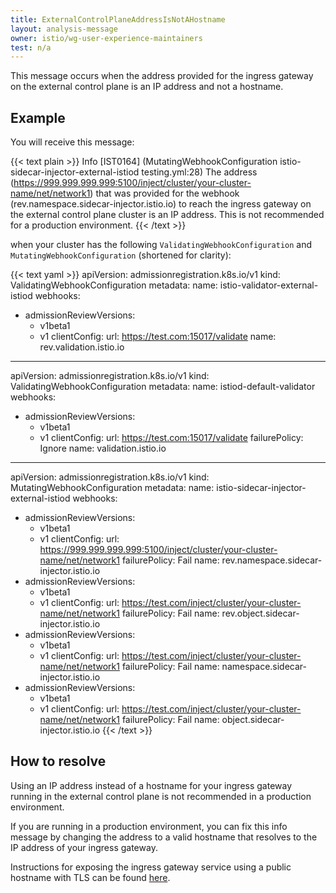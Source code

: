 ```yaml
---
title: ExternalControlPlaneAddressIsNotAHostname
layout: analysis-message
owner: istio/wg-user-experience-maintainers
test: n/a
---
```


This message occurs when the address provided for the ingress gateway on the external control plane is an IP address and not a hostname.

## Example

You will receive this message:

{{< text plain >}}
Info [IST0164] (MutatingWebhookConfiguration istio-sidecar-injector-external-istiod testing.yml:28) The address (https://999.999.999.999:5100/inject/cluster/your-cluster-name/net/network1) that was provided for the webhook (rev.namespace.sidecar-injector.istio.io) to reach the ingress gateway on the external control plane cluster is an IP address. This is not recommended for a production environment.
{{< /text >}}

when your cluster has the following `ValidatingWebhookConfiguration` and `MutatingWebhookConfiguration` (shortened for clarity):

{{< text yaml >}}
apiVersion: admissionregistration.k8s.io/v1
kind: ValidatingWebhookConfiguration
metadata:
  name: istio-validator-external-istiod
webhooks:
- admissionReviewVersions:
  - v1beta1
  - v1
  clientConfig:
    url: https://test.com:15017/validate
  name: rev.validation.istio.io

---
apiVersion: admissionregistration.k8s.io/v1
kind: ValidatingWebhookConfiguration
metadata:
  name: istiod-default-validator
webhooks:
- admissionReviewVersions:
  - v1beta1
  - v1
  clientConfig:
    url: https://test.com:15017/validate
  failurePolicy: Ignore
  name: validation.istio.io

---
apiVersion: admissionregistration.k8s.io/v1
kind: MutatingWebhookConfiguration
metadata:
  name: istio-sidecar-injector-external-istiod
webhooks:
- admissionReviewVersions:
  - v1beta1
  - v1
  clientConfig:
    url: https://999.999.999.999:5100/inject/cluster/your-cluster-name/net/network1
  failurePolicy: Fail
  name: rev.namespace.sidecar-injector.istio.io
- admissionReviewVersions:
  - v1beta1
  - v1
  clientConfig:
    url: https://test.com/inject/cluster/your-cluster-name/net/network1
  failurePolicy: Fail
  name: rev.object.sidecar-injector.istio.io
- admissionReviewVersions:
  - v1beta1
  - v1
  clientConfig:
    url: https://test.com/inject/cluster/your-cluster-name/net/network1
  failurePolicy: Fail
  name: namespace.sidecar-injector.istio.io
- admissionReviewVersions:
  - v1beta1
  - v1
  clientConfig:
    url: https://test.com/inject/cluster/your-cluster-name/net/network1
  failurePolicy: Fail
  name: object.sidecar-injector.istio.io
{{< /text >}}

## How to resolve

Using an IP address instead of a hostname for your ingress gateway running in the external control plane is not recommended in a production environment.

If you are running in a production environment, you can fix this info message by changing the address to a valid hostname that resolves to the IP address of your ingress gateway.

Instructions for exposing the ingress gateway service using a public hostname with TLS can be found [here](/pt-br/docs/setup/install/external-controlplane/#set-up-a-gateway-in-the-external-cluster).
